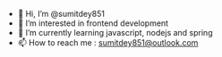 - 👋 Hi, I’m @sumitdey851
- 👀 I’m interested in frontend development
- 🌱 I’m currently learning javascript, nodejs and spring
- 📫 How to reach me : sumitdey851@outlook.com

<!---
sumitdey851/sumitdey851 is a ✨ special ✨ repository because its `README.md` (this file) appears on your GitHub profile.
You can click the Preview link to take a look at your changes.
--->
